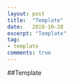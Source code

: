 ```yaml
---
layout: post
title:  "Template"
date:   2018-10-28
excerpt: "Template"
tag:
- template
comments: true
---
```


##Template
